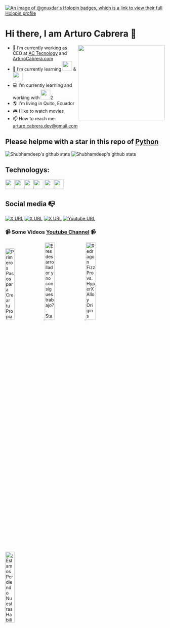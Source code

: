 [![An image of @gnuxdar's Holopin badges, which is a link to view their full Holopin profile](https://holopin.me/gnuxdar)](https://holopin.io/@gnuxdar)
# Hi there, I am Arturo Cabrera 👋
<a href="htpps://arturocabrera.com"><img align="right" width="274" height="237" src="https://github.com/user-attachments/assets/9a370835-16e7-425b-a4a9-c5f74dede0e7"></a>
- 🔭 I’m currently working as CEO at [AC Tecnology](https://actecnology.com/) and [ArturoCabrera.com](https://arturocabrera.com/)
- 🌱 I’m currently learning [<a href ="https://www.python.org/" title="Python"><img src="https://upload.wikimedia.org/wikipedia/commons/thumb/c/c3/Python-logo-notext.svg/600px-Python-logo-notext.svg.png" height="30px"></a>](https://www.python.org/) & [<a><img src="https://v2.vuejs.org/images/logo.svg" height="30px"></a>](https://vuejs.org/)
- :computer: I’m currently learning and working with <a href="https://business.adobe.com/la/products/magento/magento-commerce.html"><img src="https://avatars.githubusercontent.com/u/168457?s=200&v=4" height="30px"></a>2
- :earth_americas: I'm living in Quito, Ecuador
- :video_game: I like to watch movies
- 📫 How to reach me: arturo.cabrera.dev@gmail.com

## Please helpme with a star in this repo of [Python](https://github.com/GNUXDAR/scripts_py)


![Shubhamdeep's github stats](https://github-readme-stats.vercel.app/api/top-langs/?username=gnuxdar&layout=compact&langs_count=8&hide_border=true)
![Shubhamdeep's github stats](https://github-readme-stats.vercel.app/api?username=gnuxdar&show_icons=true&hide_border=true)


## Technologys:

<a href="https://www.php.net/"><img src="https://www.php.net/images/logos/php-logo.svg" height="30px"></a><a href="https://codeigniter.com/"><img src="https://codeigniter.com/assets/icons/ci-footer.png" height="30px"></a><a href="https://laravel.com/"><img src="https://laravel.com/img/logomark.min.svg" height="30px"></a><!--<a href="https://vuejs.org/"><img src="https://i.imgur.com/scrcyJ3.png" height="30px"></a>--><a href="https://business.adobe.com/la/products/magento/magento-commerce.html"><img src="https://avatars.githubusercontent.com/u/168457?s=200&v=4" height="30px"></a>
<a href ="https://www.python.org/"><img src="https://upload.wikimedia.org/wikipedia/commons/thumb/c/c3/Python-logo-notext.svg/600px-Python-logo-notext.svg.png" height="30px"></a><a href ="https://flask.palletsprojects.com/en/2.3.x/"><img src="https://flask.palletsprojects.com/en/2.3.x/_images/flask-horizontal.png" height="30px"></a>

<!-- <img src="https://upload.wikimedia.org/wikipedia/en/0/00/IBM_Watson_Logo_2017.png" height="30px">
<img src="https://media-exp1.licdn.com/dms/image/C4E0BAQHvLVhwV-YgGA/company-logo_200_200/0?e=2159024400&v=beta&t=GW4TEt4KUUpG_U7cVuCLIwFfw_ge5DrBmYczuciU844" height="30px"> -->

## Social media :mailbox_with_no_mail:

[![X URL](https://img.shields.io/twitter/follow/gnuxdar?style=flat-square&logo=x&logoColor=0000&label=Follow&color=000)](https://x.com/gnuxdar/)
[![X URL](https://img.shields.io/twitter/follow/gnuxdar?style=flat-square&logo=instagram&logoColor=0000&label=follow&color=b32821)](https://www.instagram.com/gnuxdar/)
[![X URL](https://img.shields.io/twitter/follow/gnuxdar?style=flat-square&logo=linkedin&label=follow&color=0072b1)](https://www.linkedin.com/in/arturo-cabrera/)
[![Youtube URL](https://img.shields.io/youtube/channel/subscribers/UCJYo8D21cZxPR9vC4IUXanA)](https://www.youtube.com/user/gnuxdar?sub_confirmation=1)

<!-- - 👯 I’m looking to collaborate on ...
- 🤔 I’m looking for help with ...
- 💬 Ask me about ...
- 📫 How to reach me: ...
- 😄 Pronouns: ...
- ⚡ Fun fact: ...
-->

### 📹 Some Videos [Youtube Channel](https://youtube.com/gnuxdar?sub_confirmation=1) 📹 

<a href='https://www.youtube.com/watch?v=0rDo5ggScUk&list=PL-gvMk21wYr45cmMEcqa8-CteI-hlu-1s&index=4' target='_blank'>
  <img width='24%' src='https://img.youtube.com/vi/0rDo5ggScUk/mqdefault.jpg' title='Primeros Pasos para Crear tu Propia Página Web' />
</a>
<a href='https://www.youtube.com/watch?v=Uw_RZ7HbfLk' target='_blank'>
  <img width='25%' src='https://img.youtube.com/vi/Uw_RZ7HbfLk/mqdefault.jpg' title='Eres desarrollador y no consigues trabajo?. Stay Calm!' />
</a>
<a href='https://www.youtube.com/watch?v=8MTx0vtqbMo' target='_blank'>
  <img width='25%' src='https://img.youtube.com/vi/8MTx0vtqbMo/mqdefault.jpg' title='Redragon Fizz Pro vs. HyperX Alloy Origins 60 ' />
</a>
<a href='https://www.youtube.com/watch?v=HS5nVDLwFD0' target='_blank'>
  <img width='24%' src='https://img.youtube.com/vi/HS5nVDLwFD0/mqdefault.jpg' title='¿Estamos Perdiendo Nuestras Habilidades como Desarrolladores?' />
</a>
